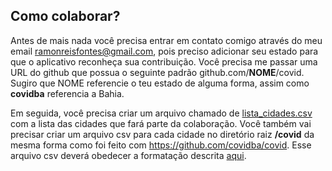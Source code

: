 ## Como colaborar?

Antes de mais nada você precisa entrar em contato comigo através do meu email ramonreisfontes@gmail.com, pois preciso adicionar seu estado para que o aplicativo reconheça sua contribuição. Você precisa me passar uma URL do github que possua o seguinte padrão github.com/**NOME**/covid. Sugiro que NOME referencie o teu estado de alguma forma, assim como **covidba** referencia a Bahia.

Em seguida, você precisa criar um arquivo chamado de [lista_cidades.csv](https://github.com/covidba/covid/blob/master/lista_cidades.csv) com a lista das cidades que fará parte da colaboração. Você também vai precisar criar um arquivo csv para cada cidade no diretório raiz **/covid** da mesma forma como foi feito com https://github.com/covidba/covid. Esse arquivo csv deverá obedecer a formatação descrita [aqui](https://github.com/covidba/covid#instru%C3%A7%C3%A3o-para-constru%C3%A7%C3%A3o-do-csv).
